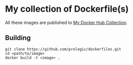 My collection of Dockerfile(s)
==============================

All these images are published to [My Docker Hub Collection](https://hub.docker.com/u/prologic/).

Building
--------

``` sourceCode
git clone https://github.com/prologic/dockerfiles.git
cd <path/to/image>
docker build -t <image> .
```
